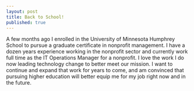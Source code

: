 ```yaml
---
layout: post
title: Back to School!
published: true
---
```

A few months ago I enrolled in the University of Minnesota Humphrey School to pursue a graduate certificate in nonprofit management. I have a dozen years experience working in the nonprofit sector and currently work full time as the IT Operations Manager for a nonprofit. I love the work I do now leading technology change to better meet our mission. I want to continue and expand that work for years to come, and am convinced that pursuing higher education will better equip me for my job right now and in the future.
